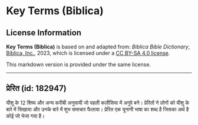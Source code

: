# Key Terms (Biblica)

## License Information

**Key Terms (Biblica)** is based on and adapted from: _Biblica Bible Dictionary_, [Biblica, Inc.](https://www.biblica.com/), 2023, which is licensed under a [CC BY-SA 4.0 license](https://creativecommons.org/licenses/by-sa/4.0/legalcode.en).

This markdown version is provided under the same license.



--------------------------------

## प्रेरित (id: 182947)

यीशु के 12 शिष्य और अन्य करीबी अनुयायी जो पहली कलीसिया में अगुवे बने। प्रेरितों ने लोगों को यीशु के बारे में सिखाया और उनके बारे में शुभ समाचार फैलाया। प्रेरित एक यूनानी भाषा का शब्द है जिसका अर्थ है कोई जो भेजा गया है।


